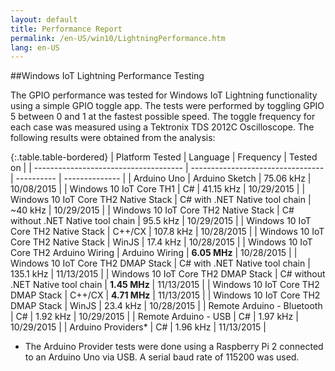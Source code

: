 ```yaml
---
layout: default
title: Performance Report
permalink: /en-US/win10/LightningPerformance.htm
lang: en-US
---
```


##Windows IoT Lightning Performance Testing

The GPIO performance was tested for Windows IoT Lightning functionality using a simple GPIO toggle app. 
The tests were performed by toggling GPIO 5 between 0 and 1 at the fastest possible speed. The toggle frequency for each case was measured using a Tektronix TDS 2012C Oscilloscope. The following results were obtained from the analysis:

{:.table.table-bordered}
| Platform Tested                         | Language                          | Frequency  | Tested on      | 
| -------------------------------------   | --------------------------------- | ---------- | -------------- |
| Arduino Uno                             | Arduino Sketch                    | 75.06 kHz  | 10/08/2015     |
| Windows 10 IoT Core TH1                 | C#                                | 41.15 kHz  | 10/29/2015     |
| Windows 10 IoT Core TH2 Native Stack    | C# with .NET Native tool chain    | ~40 kHz    | 10/29/2015     |
| Windows 10 IoT Core TH2 Native Stack    | C# without .NET Native tool chain | 95.5 kHz   | 10/29/2015     |
| Windows 10 IoT Core TH2 Native Stack    | C++/CX                            | 107.8 kHz  | 10/28/2015     |
| Windows 10 IoT Core TH2 Native Stack    | WinJS                             | 17.4 kHz   | 10/28/2015     |
| Windows 10 IoT Core TH2 Arduino Wiring  | Arduino Wiring                    | **6.05 MHz**   | 10/28/2015     |
| Windows 10 IoT Core TH2 DMAP Stack      | C# with .NET Native tool chain    | 135.1 kHz  | 11/13/2015     |
| Windows 10 IoT Core TH2 DMAP Stack      | C# without .NET Native tool chain | **1.45 MHz**   | 11/13/2015     |
| Windows 10 IoT Core TH2 DMAP Stack      | C++/CX                            | **4.71 MHz**   | 11/13/2015     |
| Windows 10 IoT Core TH2 DMAP Stack      | WinJS                             | 23.4 kHz   | 10/28/2015     |
| Remote Arduino - Bluetooth              | C#                                | 1.92 kHz   | 10/29/2015     |
| Remote Arduino - USB                    | C#                                | 1.97 kHz   | 10/29/2015     |
| Arduino Providers*                      | C#                                | 1.96 kHz   | 11/13/2015     |

* The Arduino Provider tests were done using a Raspberry Pi 2 connected to an Arduino Uno via USB. A serial baud rate of 115200 was used.

